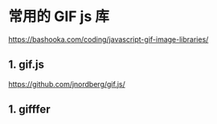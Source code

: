 
# 常用的 GIF js 库
https://bashooka.com/coding/javascript-gif-image-libraries/


## 1. gif.js  
https://github.com/jnordberg/gif.js/




## 1. gifffer



